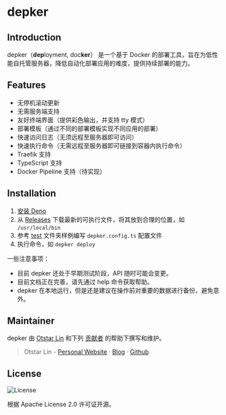 # depker

## Introduction

depker（**dep**loyment, doc**ker**） 是一个基于 Docker 的部署工具，旨在为低性能自托管服务器，降低自动化部署应用的难度，提供持续部署的能力。

## Features

- 无停机滚动更新
- 无需服务端支持
- 友好终端界面（提供彩色输出，并支持 tty 模式）
- 部署模板（通过不同的部署模板实现不同应用的部署）
- 快速访问日志（无须远程至服务器即可访问）
- 快速执行命令（无需远程至服务器即可链接到容器内执行命令）
- Traefik 支持
- TypeScript 支持
- Docker Pipeline 支持（待实现）

## Installation

1. [安装 Deno](https://deno.land/manual/getting_started/installation)
2. 从 [Releases](https://github.com/syfxlin/depker/releases) 下载最新的可执行文件，将其放到合理的位置，如 `/usr/local/bin`
3. 参考 [test](https://github.com/syfxlin/depker/tree/master/test) 文件夹样例编写 `depker.config.ts` 配置文件
4. 执行命令，如 `depker deploy`

一些注意事项：

- 目前 depker 还处于早期测试阶段，API 随时可能会变更。
- 目前文档正在完善，请先通过 help 命令获取帮助。
- depker 在本地运行，但是还是建议在操作前对重要的数据进行备份，避免意外。

## Maintainer

depker 由 [Otstar Lin](https://ixk.me/)
和下列 [贡献者](https://github.com/syfxlin/depker/graphs/contributors)
的帮助下撰写和维护。

> Otstar Lin - [Personal Website](https://ixk.me/) · [Blog](https://blog.ixk.me/) · [Github](https://github.com/syfxlin)

## License

![License](https://img.shields.io/github/license/syfxlin/depker.svg?style=flat-square)

根据 Apache License 2.0 许可证开源。
